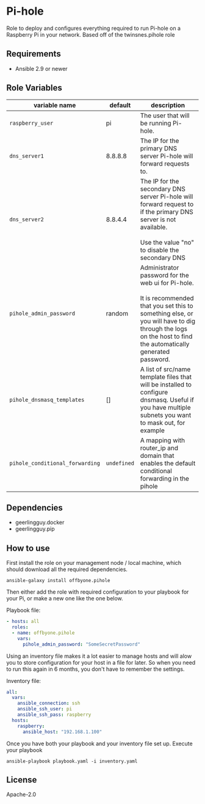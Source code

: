 # Pi-hole

Role to deploy and configures everything required to run Pi-hole on a Raspberry Pi in your network. Based off of the twinsnes.pihole role

## Requirements

* Ansible 2.9 or newer

## Role Variables


| variable name                   | default     | description                                                                                                                                                                                                             |
|---------------------------------|-------------|-------------------------------------------------------------------------------------------------------------------------------------------------------------------------------------------------------------------------|
| `raspberry_user`                | pi          | The user that will be running Pi-hole.                                                                                                                                                                                  |
| `dns_server1`                   | 8.8.8.8     | The IP for the primary DNS server Pi-hole will forward requests to.                                                                                                                                                     |
| `dns_server2`                   | 8.8.4.4     | The IP for the secondary DNS server Pi-hole will forward request to if the primary DNS server is not available. <br/><br/> Use the value "no" to  disable the secondary DNS                                             |
| `pihole_admin_password`         | random      | Administrator password for the web ui for Pi-hole. <br/><br/> It is recommended that you set this to something else, or you will have to dig through the logs on the host to find the automatically generated password. |
| `pihole_dnsmasq_templates`      | []          | A list of src/name template files that will be installed to configure dnsmasq. Useful if you have multiple subnets you want to mask out, for example                                                                    |
| `pihole_conditional_forwarding` | `undefined` | A mapping with router_ip and domain that enables the default conditional forwarding in the pihole                                                                                                                       |


## Dependencies

* geerlingguy.docker
* geerlingguy.pip

## How to use

First install the role on your management node / local machine, which should download all the required dependencies. 

```shell
ansible-galaxy install offbyone.pihole
```

Then either add the role with required configuration to your playbook for your Pi, or make a new one like the one below.

Playbook file:

```yaml
- hosts: all
  roles:
  - name: offbyone.pihole
    vars:
      pihole_admin_password: "SomeSecretPassword"
```

Using an inventory file makes it a lot easier to manage hosts and will alow you to store configuration for your host in a file for later. So when you need to run this again in 6 months, you don't have to remember the settings.

Inventory file:

```yaml
all:
  vars:
    ansible_connection: ssh
    ansible_ssh_user: pi
    ansible_ssh_pass: raspberry
  hosts:
    raspberry:
      ansible_host: "192.168.1.100"
```

Once you have both your playbook and your inventory file set up. Execute your playbook

```shell
ansible-playbook playbook.yaml -i inventory.yaml
```

## License

Apache-2.0
